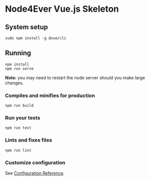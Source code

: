 # Node4Ever Vue.js Skeleton

## System setup

    sudo npm install -g @vue/cli

## Running

    npm install
    npm run serve

**Note:** you may need to restart the node server should you make large changes.

### Compiles and minifies for production
```
npm run build
```

### Run your tests
```
npm run test
```

### Lints and fixes files
```
npm run lint
```

### Customize configuration
See [Configuration Reference](https://cli.vuejs.org/config/).
